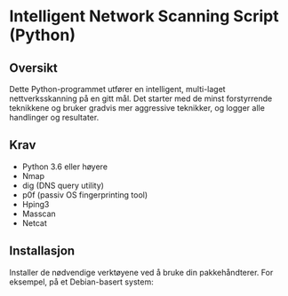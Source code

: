 # Intelligent Network Scanning Script (Python)

## Oversikt
Dette Python-programmet utfører en intelligent, multi-laget nettverksskanning på en gitt mål. Det starter med de minst forstyrrende teknikkene og bruker gradvis mer aggressive teknikker, og logger alle handlinger og resultater.

## Krav
- Python 3.6 eller høyere
- Nmap
- dig (DNS query utility)
- p0f (passiv OS fingerprinting tool)
- Hping3
- Masscan
- Netcat

## Installasjon
Installer de nødvendige verktøyene ved å bruke din pakkehåndterer. For eksempel, på et Debian-basert system: